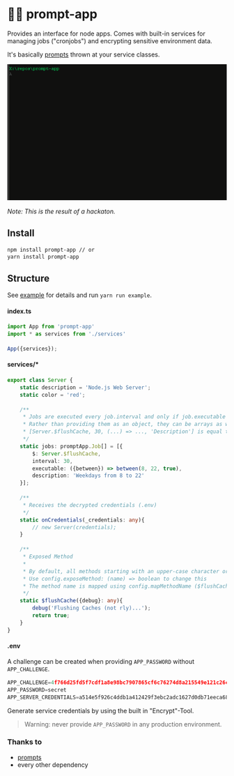 # 👩‍💻 prompt-app

Provides an interface for node apps. Comes with built-in services for managing jobs ("cronjobs") and encrypting sensitive environment data.

It's basically [prompts](https://github.com/terkelg/prompts) thrown at your service classes.

![prompt-app-example](./example.gif "prompt-app-example")

*Note: This is the result of a hackaton.*

## Install

```
npm install prompt-app // or
yarn install prompt-app
```

## Structure

See [example](./example) for details and run `yarn run example`.

#### index.ts

```ts
import App from 'prompt-app'
import * as services from './services'

App({services});
```

#### services/*

```ts
export class Server {
	static description = 'Node.js Web Server';
	static color = 'red';

	/**
	 * Jobs are executed every job.interval and only if job.executable return true
	 * Rather than providing them as an object, they can be arrays as well:
	 * [Server.$flushCache, 30, (...) => ..., 'Description'] is equal to:
	 */
	static jobs: promptApp.Job[] = [{
		$: Server.$flushCache,
		interval: 30,
		executable: ({between}) => between(8, 22, true),
		description: 'Weekdays from 8 to 22'
	}];

	/**
	 * Receives the decrypted credentials (.env)
	 */
	static onCredentials(_credentials: any){
		// new Server(credentials);
	}

	/**
	 * Exposed Method
	 *
	 * By default, all methods starting with an upper-case character or with a dollar sign are exposed
	 * Use config.exposeMethod: (name) => boolean to change this
	 * The method name is mapped using config.mapMethodName ($flushCache => Flush Cache)
	 */
	static $flushCache({debug}: any){
		debug('Flushing Caches (not rly)...');
		return true;
	}
}
```

#### .env

A challenge can be created when providing `APP_PASSWORD` without `APP_CHALLENGE`.

```ts
APP_CHALLENGE=4f766d25fd5f7cdf1a8e98bc7907865cf6c76274d8a215549e121c26c48013713ab1102640e11d810a4d87c98b00c8772fc92edc1f0e507ca152834a0e1a01d790af2970c5855fb7c4bca766bfc7e1aad57995ae297bbab072979d073e496998c28e047ea71e6ea843d9
APP_PASSWORD=secret
APP_SERVER_CREDENTIALS=a514e5f926c4ddb1a412429f3ebc2adc1627d0db71eeca68df9ea2af6343aab89ec6e77d4c71f05f3b11ba97b50c873f36cd5778601c16d6c64e5b77176ba628095d86cdeec3fc35db91484274a237949c1a4635fd450db386272e1fd0b00940945ec06f6d461cf294bbb15f356e3cffcd152cd21e46f5a2bb4b72a59d6a08fa2f7c652a0d355853deedd2efd564
```

Generate service credentials by using the built in "Encrypt"-Tool.

> Warning: never provide `APP_PASSWORD` in any production environment.

### Thanks to
- [prompts](https://github.com/terkelg/prompts)
- every other dependency